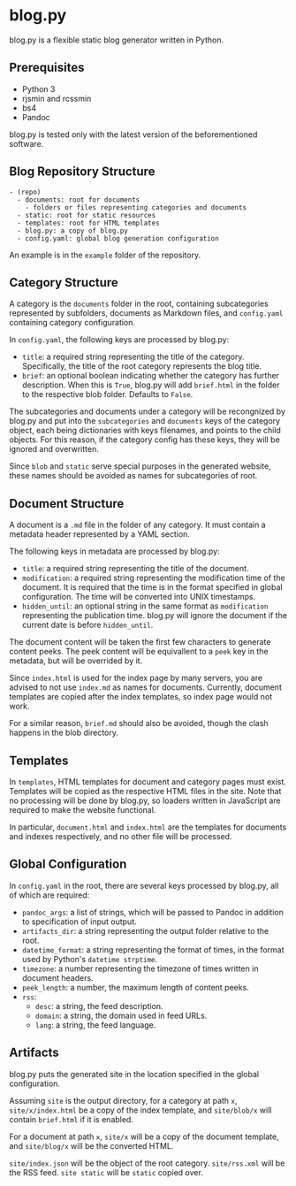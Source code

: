 # blog.py

blog.py is a flexible static blog generator written
in Python.

## Prerequisites

- Python 3
- rjsmin and rcssmin
- bs4
- Pandoc

blog.py is tested only with the latest version of the
beforementioned software.

## Blog Repository Structure

```
- (repo)
  - documents: root for documents
    - folders or files representing categories and documents
  - static: root for static resources
  - templates: root for HTML templates
  - blog.py: a copy of blog.py
  - config.yaml: global blog generation configuration
```

An example is in the `example` folder of the repository.

## Category Structure

A category is the `documents` folder in the root,
containing subcategories represented by subfolders,
documents as Markdown files, and `config.yaml`
containing category configuration.

In `config.yaml`, the following keys are processed
by blog.py:

- `title`: a required string representing the title of
the category. Specifically, the title of the root
category represents the blog title.
- `brief`: an optional boolean indicating whether the
category has further description. When this is `True`,
blog.py will add `brief.html` in the folder to the
respective blob folder. Defaults to `False`.

The subcategories and documents under a category will
be recongnized by blog.py and put into the
`subcategories` and `documents` keys of the category
object, each being dictionaries with keys filenames,
and points to the child objects. For this reason, if
the category config has these keys, they will be
ignored and overwritten.

Since `blob` and `static` serve special purposes in
the generated website, these names should be avoided
as names for subcategories of root.

## Document Structure

A document is a `.md` file in the folder of any
category. It must contain a metadata header represented by a YAML section.

The following keys in metadata are processed by
blog.py:

- `title`: a required string representing the title of
the document.
- `modification`: a required string representing the
modification time of the document. It is required that
the time is in the format specified in global
configuration. The time will be converted into UNIX
timestamps.
- `hidden_until`: an optional string in the same
format as `modification` representing the publication
time. blog.py will ignore the document if the current
date is before `hidden_until`.

The document content will be taken the first few
characters to generate content peeks. The peek content
will be equivallent to a `peek` key in the metadata,
but will be overrided by it.

Since `index.html` is used for the index page by many
servers, you are advised to not use `index.md` as
names for documents. Currently, document templates are
copied after the index templates, so index page would
not work.

For a similar reason, `brief.md` should also be
avoided, though the clash happens in the blob
directory.

## Templates

In `templates`, HTML templates for document and
category pages must exist. Templates will be copied as
the respective HTML files in the site. Note that no
processing will be done by blog.py, so loaders written
in JavaScript are required to make the website
functional.

In particular, `document.html` and `index.html` are
the templates for documents and indexes respectively,
and no other file will be processed.

## Global Configuration

In `config.yaml` in the root, there are several keys
processed by blog.py, all of which are required:

- `pandoc_args`: a list of strings, which will be
passed to Pandoc in addition to specification of input
output.
- `artifacts_dir`: a string representing the output
folder relative to the root.
- `datetime_format`: a string representing the format
of times, in the format used by Python's `datetime
strptime`.
- `timezone`: a number representing the timezone of
times written in document headers.
- `peek_length`: a number, the maximum length of
content peeks.
- `rss`:
  - `desc`: a string, the feed description.
  - `domain`: a string, the domain used in feed URLs.
  - `lang`: a string, the feed language.

## Artifacts

blog.py puts the generated site in the location
specified in the global configuration.

Assuming `site` is the output directory, for a
category at path `x`, `site/x/index.html` be a copy of
the index template, and `site/blob/x` will contain
`brief.html` if it is enabled.

For a document at path `x`, `site/x` will be a copy of
the document template, and `site/blog/x` will be the
converted HTML.

`site/index.json` will be the object of the root
category. `site/rss.xml` will be the RSS feed. `site
static` will be `static` copied over.
